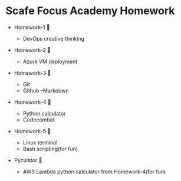 # Scafe Focus Academy Homework

- Homework-1 📝
    - DevOps creative thinking

- Homework-2 📝
    - Azure VM deployment

- Homework-3 📝
    - Git
    - Github
    -Markdown

- Homework-4 📝
    - Python calculator
    - Codecombat

- Homework-5 📝
    - Linux terminal
    - Bash scripting(for fun)

- Pyculator 📝
    - AWS Lambda python calculator from Homework-4(for fun)
   
